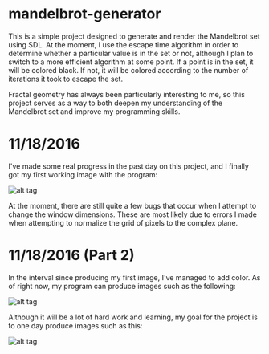 # mandelbrot-generator
This is a simple project designed to generate and render the Mandelbrot set using SDL. At the moment, I use the escape time algorithm in order to determine whether a particular value is in the set or not, although I plan to switch to a more efficient algorithm at some point. If a point is in the set, it will be colored black. If not, it will be colored according to the number of iterations it took to escape the set.

Fractal geometry has always been particularly interesting to me, so this project serves as a way to both deepen my understanding of the Mandelbrot set and improve my programming skills.

# 11/18/2016
I've made some real progress in the past day on this project, and I finally got my first working image with the program:

![alt tag](http://i.imgur.com/OGuFhS8.png)

At the moment, there are still quite a few bugs that occur when I attempt to change the window dimensions. These are most likely due to errors I made when attempting to normalize the grid of pixels to the complex plane.

# 11/18/2016 (Part 2)
In the interval since producing my first image, I've managed to add color.
As of right now, my program can produce images such as the following:

![alt tag](http://i.imgur.com/s8E1wsJ.png)

Although it will be a lot of hard work and learning, my goal for the project is to one day produce images such as this:

![alt tag](http://img04.deviantart.net/f515/i/2013/167/0/1/mandelbrot_set_zoom_in_4k__by_seryzone-d698sw7.jpg)


